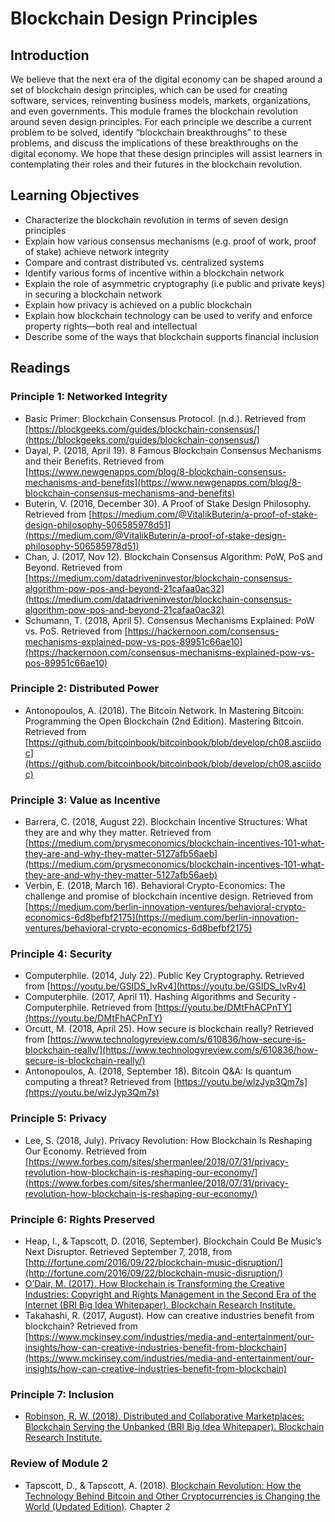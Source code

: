 # Blockchain Design Principles
## Introduction
We believe that the next era of the digital economy can be shaped around a set of blockchain design principles, which can be used for creating software, services, reinventing business models, markets, organizations, and even governments. This module frames the blockchain revolution around seven design principles. For each principle we describe a current problem to be solved, identify “blockchain breakthroughs” to these problems, and discuss the implications of these breakthroughs on the digital economy. We hope that these design principles will assist learners in contemplating their roles and their futures in the blockchain revolution.

## Learning Objectives
* Characterize the blockchain revolution in terms of seven design principles
* Explain how various consensus mechanisms (e.g. proof of work, proof of stake) achieve network integrity
* Compare and contrast distributed vs. centralized systems
* Identify various forms of incentive within a blockchain network
* Explain the role of asymmetric cryptography (i.e public and private keys) in securing a blockchain network
* Explain how privacy is achieved on a public blockchain
* Explain how blockchain technology can be used to verify and enforce property rights—both real and intellectual
* Describe some of the ways that blockchain supports financial inclusion

## Readings
### Principle 1: Networked Integrity
* Basic Primer: Blockchain Consensus Protocol. (n.d.). Retrieved from [https://blockgeeks.com/guides/blockchain-consensus/](https://blockgeeks.com/guides/blockchain-consensus/)
* Dayal, P. (2018, April 19). 8 Famous Blockchain Consensus Mechanisms and their Benefits. Retrieved from [https://www.newgenapps.com/blog/8-blockchain-consensus-mechanisms-and-benefits](https://www.newgenapps.com/blog/8-blockchain-consensus-mechanisms-and-benefits)
* Buterin, V. (2016, December 30). A Proof of Stake Design Philosophy. Retrieved from [https://medium.com/@VitalikButerin/a-proof-of-stake-design-philosophy-506585978d51](https://medium.com/@VitalikButerin/a-proof-of-stake-design-philosophy-506585978d51)
* Chan, J. (2017, Nov 12). Blockchain Consensus Algorithm: PoW, PoS and Beyond. Retrieved from [https://medium.com/datadriveninvestor/blockchain-consensus-algorithm-pow-pos-and-beyond-21cafaa0ac32](https://medium.com/datadriveninvestor/blockchain-consensus-algorithm-pow-pos-and-beyond-21cafaa0ac32)
* Schumann, T. (2018, April 5). Consensus Mechanisms Explained: PoW vs. PoS. Retrieved from [https://hackernoon.com/consensus-mechanisms-explained-pow-vs-pos-89951c66ae10](https://hackernoon.com/consensus-mechanisms-explained-pow-vs-pos-89951c66ae10)

### Principle 2: Distributed Power
* Antonopoulos, A. (2018). The Bitcoin Network. In Mastering Bitcoin: Programming the Open Blockchain (2nd Edition). Mastering Bitcoin. Retrieved from [https://github.com/bitcoinbook/bitcoinbook/blob/develop/ch08.asciidoc](https://github.com/bitcoinbook/bitcoinbook/blob/develop/ch08.asciidoc)

### Principle 3: Value as Incentive
* Barrera, C. (2018, August 22). Blockchain Incentive Structures: What they are and why they matter. Retrieved from [https://medium.com/prysmeconomics/blockchain-incentives-101-what-they-are-and-why-they-matter-5127afb56aeb](https://medium.com/prysmeconomics/blockchain-incentives-101-what-they-are-and-why-they-matter-5127afb56aeb)
* Verbin, E. (2018, March 16). Behavioral Crypto-Economics: The challenge and promise of blockchain incentive design. Retrieved from [https://medium.com/berlin-innovation-ventures/behavioral-crypto-economics-6d8befbf2175](https://medium.com/berlin-innovation-ventures/behavioral-crypto-economics-6d8befbf2175)

### Principle 4: Security
* Computerphile. (2014, July 22). Public Key Cryptography. Retrieved from [https://youtu.be/GSIDS_lvRv4](https://youtu.be/GSIDS_lvRv4)
* Computerphile. (2017, April 11). Hashing Algorithms and Security - Computerphile. Retrieved from [https://youtu.be/DMtFhACPnTY](https://youtu.be/DMtFhACPnTY)
* Orcutt, M. (2018, April 25). How secure is blockchain really? Retrieved from [https://www.technologyreview.com/s/610836/how-secure-is-blockchain-really/](https://www.technologyreview.com/s/610836/how-secure-is-blockchain-really/)
* Antonopoulos, A. (2018, September 18). Bitcoin Q&A: Is quantum computing a threat? Retrieved from [https://youtu.be/wlzJyp3Qm7s](https://youtu.be/wlzJyp3Qm7s)

### Principle 5: Privacy
* Lee, S. (2018, July). Privacy Revolution: How Blockchain Is Reshaping Our Economy. Retrieved from [https://www.forbes.com/sites/shermanlee/2018/07/31/privacy-revolution-how-blockchain-is-reshaping-our-economy/](https://www.forbes.com/sites/shermanlee/2018/07/31/privacy-revolution-how-blockchain-is-reshaping-our-economy/)

### Principle 6: Rights Preserved
* Heap, I., & Tapscott, D. (2016, September). Blockchain Could Be Music’s Next Disruptor. Retrieved September 7, 2018, from [http://fortune.com/2016/09/22/blockchain-music-disruption/](http://fortune.com/2016/09/22/blockchain-music-disruption/)
* [O’Dair, M. (2017). How Blockchain is Transforming the Creative Industries: Copyright and Rights Management in the Second Era of the Internet (BRI Big Idea Whitepaper). Blockchain Research Institute.](./files/O'Dair_Copyright_and_IP_v6D.pdf)
* Takahashi, R. (2017, August). How can creative industries benefit from blockchain? Retrieved from [https://www.mckinsey.com/industries/media-and-entertainment/our-insights/how-can-creative-industries-benefit-from-blockchain](https://www.mckinsey.com/industries/media-and-entertainment/our-insights/how-can-creative-industries-benefit-from-blockchain)

### Principle 7: Inclusion
* [Robinson, R. W. (2018). Distributed and Collaborative Marketplaces: Blockchain Serving the Unbanked (BRI Big Idea Whitepaper). Blockchain Research Institute.](./files/Robinson_Distributed_and_Collaborative_Marketplaces_Blockchain_Research_Institute.pdf)

### Review of Module 2
* Tapscott, D., & Tapscott, A. (2018). [Blockchain Revolution: How the Technology Behind Bitcoin and Other Cryptocurrencies is Changing the World (Updated Edition)](https://www.blockchainresearchinstitute.org/thought-leadership/). Chapter 2
